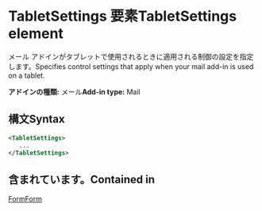 # <a name="tabletsettings-element"></a><span data-ttu-id="51746-101">TabletSettings 要素</span><span class="sxs-lookup"><span data-stu-id="51746-101">TabletSettings element</span></span>

<span data-ttu-id="51746-102">メール アドインがタブレットで使用されるときに適用される制御の設定を指定します。</span><span class="sxs-lookup"><span data-stu-id="51746-102">Specifies control settings that apply when your mail add-in is used on a tablet.</span></span>

<span data-ttu-id="51746-103">**アドインの種類:** メール</span><span class="sxs-lookup"><span data-stu-id="51746-103">**Add-in type:** Mail</span></span>

## <a name="syntax"></a><span data-ttu-id="51746-104">構文</span><span class="sxs-lookup"><span data-stu-id="51746-104">Syntax</span></span>

```XML
<TabletSettings>
   ...
</TabletSettings>
```

## <a name="contained-in"></a><span data-ttu-id="51746-105">含まれています。</span><span class="sxs-lookup"><span data-stu-id="51746-105">Contained in</span></span>

[<span data-ttu-id="51746-106">Form</span><span class="sxs-lookup"><span data-stu-id="51746-106">Form</span></span>](form.md)

